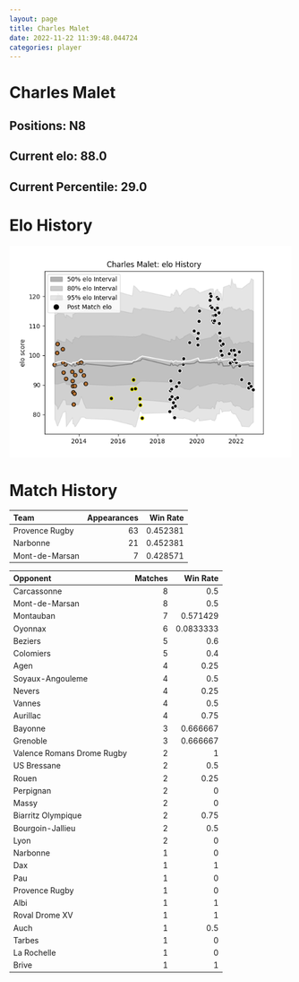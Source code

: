 ```yaml
---  
layout: page  
title: Charles Malet  
date: 2022-11-22 11:39:48.044724  
categories: player  
---
```

# Charles Malet

## Positions: N8

## Current elo: 88.0

## Current Percentile: 29.0

# Elo History


![elo history](history_CharlesMalet.png)
# Match History


| Team           |   Appearances |   Win Rate |
|:---------------|--------------:|-----------:|
| Provence Rugby |            63 |   0.452381 |
| Narbonne       |            21 |   0.452381 |
| Mont-de-Marsan |             7 |   0.428571 |

| Opponent                   |   Matches |   Win Rate |
|:---------------------------|----------:|-----------:|
| Carcassonne                |         8 |  0.5       |
| Mont-de-Marsan             |         8 |  0.5       |
| Montauban                  |         7 |  0.571429  |
| Oyonnax                    |         6 |  0.0833333 |
| Beziers                    |         5 |  0.6       |
| Colomiers                  |         5 |  0.4       |
| Agen                       |         4 |  0.25      |
| Soyaux-Angouleme           |         4 |  0.5       |
| Nevers                     |         4 |  0.25      |
| Vannes                     |         4 |  0.5       |
| Aurillac                   |         4 |  0.75      |
| Bayonne                    |         3 |  0.666667  |
| Grenoble                   |         3 |  0.666667  |
| Valence Romans Drome Rugby |         2 |  1         |
| US Bressane                |         2 |  0.5       |
| Rouen                      |         2 |  0.25      |
| Perpignan                  |         2 |  0         |
| Massy                      |         2 |  0         |
| Biarritz Olympique         |         2 |  0.75      |
| Bourgoin-Jallieu           |         2 |  0.5       |
| Lyon                       |         2 |  0         |
| Narbonne                   |         1 |  0         |
| Dax                        |         1 |  1         |
| Pau                        |         1 |  0         |
| Provence Rugby             |         1 |  0         |
| Albi                       |         1 |  1         |
| Roval Drome XV             |         1 |  1         |
| Auch                       |         1 |  0.5       |
| Tarbes                     |         1 |  0         |
| La Rochelle                |         1 |  0         |
| Brive                      |         1 |  1         |